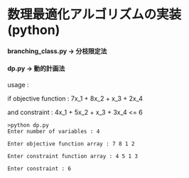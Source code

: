 # 数理最適化アルゴリズムの実装(python)


#### branching_class.py -> 分枝限定法

#### dp.py -> 動的計画法
usage :

if objective function : 
7x_1 + 8x_2 + x_3 + 2x_4

and constraint : 
4x_1 + 5x_2 + x_3 + 3x_4 <= 6

  ```shell
  >python dp.py
  Enter number of variables : 4 

  Enter objective function array : 7 8 1 2

  Enter constraint function array : 4 5 1 3

  Enter constraint : 6
  ```
